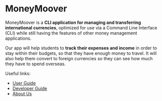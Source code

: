 # MoneyMoover

MoneyMoover is a **CLI application for managing and transferring international currencies**, optimized for use via a
Command Line Interface (CLI)
while still having the features of other money management applications.

Our app will help students to **track their expenses and income** in order to stay within their budgets, so that they
have enough money to travel.
It will also help them convert to foreign currencies so they can see how much they have to spend overseas.

Useful links:

* [User Guide](docs/UserGuide.md)
* [Developer Guide](docs/DeveloperGuide.md)
* [About Us](docs/AboutUs.md)

